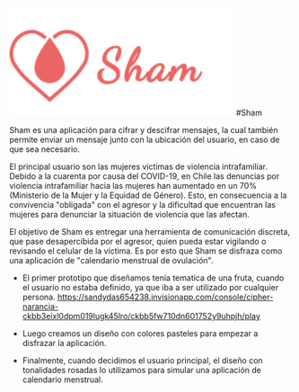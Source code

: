 ![](Images/logo-nombre.png)
#Sham

Sham es una aplicación para cifrar y descifrar mensajes, la cual también permite enviar un mensaje junto con la ubicación del usuario, en caso de que sea necesario.

El principal usuario son las mujeres victimas de violencia intrafamiliar. Debido a la cuarenta por causa del COVID-19, en Chile las denuncias por violencia intrafamiliar hacia las mujeres han aumentado en un 70% (Ministerio de la Mujer y la Equidad de Género). 
Esto, en consecuencia a la convivencia "obligada" con el agresor y la dificultad que encuentran las mujeres para denunciar la situación de violencia que las afectan.

El objetivo de Sham es entregar una herramienta de comunicación discreta, que pase desapercibida por el agresor, quien pueda estar vigilando o revisando el celular de la víctima. Es por esto que Sham se disfraza como una aplicación de "calendario menstrual de ovulación".


 - El primer prototipo que diseñamos tenía tematica de una fruta, cuando el usuario no estaba definido, ya que iba a ser utilizado por cualquier persona.
https://sandydas654238.invisionapp.com/console/cipher-narancia-ckbb3eixl0dpm019lugk45lro/ckbb5fw710dn601752y9uhpjh/play

- Luego creamos un diseño con colores pasteles para empezar a disfrazar la aplicación.

- Finalmente, cuando decidimos el usuario principal, el diseño con tonalidades rosadas lo utilizamos para simular una aplicación de calendario menstrual.


